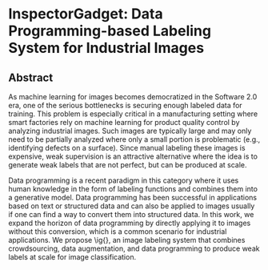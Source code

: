 # InspectorGadget: Data Programming-based Labeling System for Industrial Images

## Abstract
As machine learning for images becomes democratized in the Software 2.0 era, one of the serious bottlenecks is securing enough labeled data for training. This problem is especially critical in a manufacturing setting where smart factories rely on machine learning for product quality control by analyzing industrial images. Such images are typically large and may only need to be partially analyzed where only a small portion is problematic (e.g., identifying defects on a surface). Since manual labeling these images is expensive, weak supervision is an attractive alternative where the idea is to generate weak labels that are not perfect, but can be produced at scale. 

Data programming is a recent paradigm in this category where it uses human knowledge in the form of labeling functions and combines them into a generative model. Data programming has been successful in applications based on text or structured data and can also be applied to images usually if one can find a way to convert them into structured data. In this work, we expand the horizon of data programming by directly applying it to images without this conversion, which is a common scenario for industrial applications. We propose \ig{}, an image labeling system that combines crowdsourcing, data augmentation, and data programming to produce weak labels at scale for image classification.
